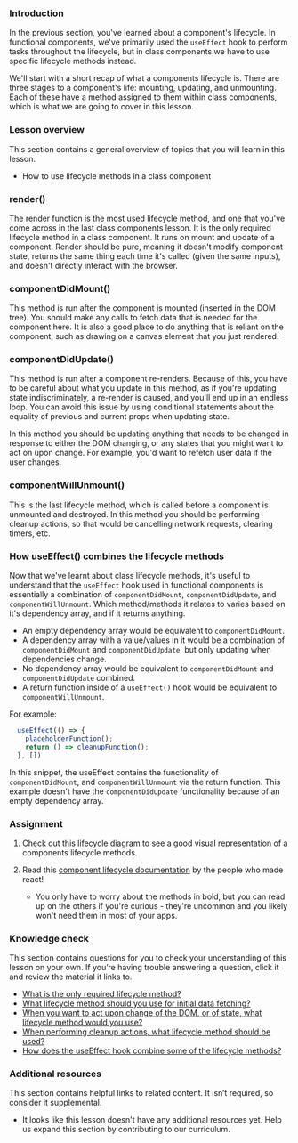 ### Introduction

In the previous section, you've learned about a component's lifecycle. In functional components, we've primarily used the `useEffect` hook to perform tasks throughout the lifecycle, but in class components we have to use specific lifecycle methods instead.

We'll start with a short recap of what a components lifecycle is. There are three stages to a component's life: mounting, updating, and unmounting. Each of these have a method assigned to them within class components, which is what we are going to cover in this lesson.

### Lesson overview

This section contains a general overview of topics that you will learn in this lesson.

*   How to use lifecycle methods in a class component

### render()

The render function is the most used lifecycle method, and one that you've come across in the last class components lesson. It is the only required lifecycle method in a class component. It runs on mount and update of a component. Render should be pure, meaning it doesn't modify component state, returns the same thing each time it's called (given the same inputs), and doesn't directly interact with the browser.

### componentDidMount()

This method is run after the component is mounted (inserted in the DOM tree). You should make any calls to fetch data that is needed for the component here. It is also a good place to do anything that is reliant on the component, such as drawing on a canvas element that you just rendered.

### componentDidUpdate()

This method is run after a component re-renders. Because of this, you have to be careful about what you update in this method, as if you're updating state indiscriminately, a re-render is caused, and you'll end up in an endless loop. You can avoid this issue by using conditional statements about the equality of previous and current props when updating state.

In this method you should be updating anything that needs to be changed in response to either the DOM changing, or any states that you might want to act on upon change. For example, you'd want to refetch user data if the user changes.

### componentWillUnmount()

This is the last lifecycle method, which is called before a component is unmounted and destroyed. In this method you should be performing cleanup actions, so that would be cancelling network requests, clearing timers, etc.

### How useEffect() combines the lifecycle methods

Now that we've learnt about class lifecycle methods, it's useful to understand that the `useEffect` hook used in functional components is essentially a combination of `componentDidMount`, `componentDidUpdate`, and `componentWillUnmount`. Which method/methods it relates to varies based on it's dependency array, and if it returns anything.

*   An empty dependency array would be equivalent to `componentDidMount`.
*   A dependency array with a value/values in it would be a combination of `componentDidMount` and `componentDidUpdate`, but only updating when dependencies change.
*   No dependency array would be equivalent to `componentDidMount` and `componentDidUpdate` combined.
*   A return function inside of a `useEffect()` hook would be equivalent to `componentWillUnmount`.

For example:

~~~js
  useEffect(() => {
    placeholderFunction();
    return () => cleanupFunction();
  }, [])
~~~

In this snippet, the useEffect contains the functionality of `componentDidMount`, and `componentWillUnmount` via the return function. This example doesn't have the `componentDidUpdate` functionality because of an empty dependency array.

### Assignment

<div class="lesson-content__panel" markdown="1">

1.  Check out this [lifecycle diagram](https://projects.wojtekmaj.pl/react-lifecycle-methods-diagram/) to see a good visual representation of a components lifecycle methods.

2. Read this [component lifecycle documentation](https://reactjs.org/docs/react-component.html#the-component-lifecycle) by the people who made react!
    *   You only have to worry about the methods in bold, but you can read up on the others if you're curious - they're uncommon and you likely won't need them in
        most of your apps.
</div>

### Knowledge check

This section contains questions for you to check your understanding of this lesson on your own. If you’re having trouble answering a question, click it and review the material it links to.

*   [What is the only required lifecycle method?](#render)
*   [What lifecycle method should you use for initial data fetching?](#componentdidmount)
*   [When you want to act upon change of the DOM, or of state, what lifecycle method would you use?](#componentdidupdate)
*   [When performing cleanup actions, what lifecycle method should be used?](#componentwillunmount)
*   [How does the useEffect hook combine some of the lifecycle methods?](#how-useeffect-combines-the-lifecycle-methods)

### Additional resources

This section contains helpful links to related content. It isn’t required, so consider it supplemental.

*   It looks like this lesson doesn't have any additional resources yet. Help us expand this section by contributing to our curriculum.
